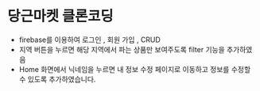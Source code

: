 # 당근마켓 클론코딩

- firebase를 이용하여 로그인 , 회원 가입 , CRUD 
- 지역 버튼을 누르면 해당 지역에서 파는 상품만 보여주도록 filter 기능을 추가하였음
- Home 화면에서 닉네임을 누르면 내 정보 수정 페이지로 이동하고 정보를 수정할 수 있도록 추가하였습니다.